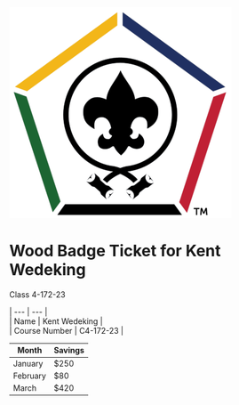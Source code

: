 ![image](Images/WoodBadge.png) 
# Wood Badge Ticket for Kent Wedeking
Class 4-172-23

| --- | --- |  
| Name | Kent Wedeking |  
| Course Number | C4-172-23 |  

| Month | Savings |
| -------- | ------- |
| January | $250 |
| February | $80 |
| March | $420 |
